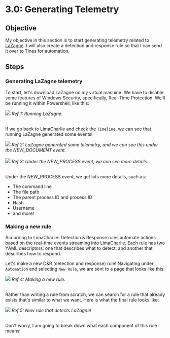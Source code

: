 # 3.0: Generating Telemetry
## Objective
My objective in this section is to start generating telemetry related to [LaZagne](https://github.com/AlessandroZ/LaZagne). I will also create a detection and response rule so that I can send it over to Tines for automation.

## Steps
### Generating LaZagne telemetry
To start, let's download LaZagne on my virtual machine. We have to disable some features of Windows Security, specifically, Real-Time Protection. We'll be running it within Powershell, like this:

<img src="https://i.imgur.com/nrtlKna.png">
<i>Ref 1: Running LaZagne.</i>
<br><br>

If we go back to LimaCharlie and check the `Timeline`, we can see that running LaZagne generated some events! 

<img src=https://i.imgur.com/3EUP6gT.png>
<i>Ref 2: LaZagne generated some telemetry, and we can see this under the NEW_DOCUMENT event.</i>
<br><br>

<img src="https://i.imgur.com/m9kQG0k.png">
<i>Ref 3: Under the NEW_PROCESS event, we can see more details.</i>
<br><br>

Under the NEW_PROCESS event, we get lots more details, such as:
- The command line
- The file path
- The parent process ID and process ID
- Hash
- Username
- and more!

### Making a new rule
According to LimaCharlie:
Detection & Response rules automate actions based on the real-time events streaming into LimaCharlie. Each rule has two YAML descriptors: one that describes what to detect, and another that describes how to respond.

Let's make a new D&R (detection and response) rule! Navigating under `Automation` and selecting `New Rule`, we are sent to a page that looks like this:

<img src="https://i.imgur.com/EldBKoK.png">
<i>Ref 4: Making a new rule.</i>
<br><br>

Rather than writing a rule from scratch, we can search for a rule that already exists that's similar to what we want. Here is what the final rule looks like:

<img src="https://i.imgur.com/baLyklD.png">
<i>Ref 5: New rule that detects LaZagne!</i>
<br><br>

Don't worry, I am going to break down what each component of this rule means!
